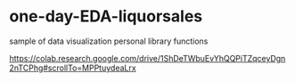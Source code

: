 # one-day-EDA-liquorsales
sample of data visualization personal library functions

https://colab.research.google.com/drive/1ShDeTWbuEvYhQQPiTZqceyDgn2nTCPhg#scrollTo=MPPtuydeaLrx
